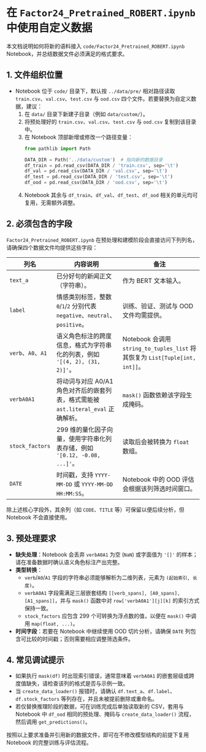 # 在 `Factor24_Pretrained_ROBERT.ipynb` 中使用自定义数据

本文档说明如何将新的语料接入 `code/Factor24_Pretrained_ROBERT.ipynb` Notebook，并总结数据文件必须满足的格式要求。

## 1. 文件组织位置
- Notebook 位于 `code/` 目录下，默认按 `../data/pre/` 相对路径读取 `train.csv`、`val.csv`、`test.csv` 与 `ood.csv` 四个文件。若要替换为自定义数据，建议：
  1. 在 `data/` 目录下新建子目录（例如 `data/custom/`）。
  2. 将预处理好的 `train.csv`、`val.csv`、`test.csv` 与 `ood.csv` 复制到该目录中。
  3. 在 Notebook 顶部新增或修改一个路径变量：
     ```python
     from pathlib import Path

     DATA_DIR = Path('../data/custom')  # 指向新的数据目录
     df_train = pd.read_csv(DATA_DIR / 'train.csv', sep='\t')
     df_val = pd.read_csv(DATA_DIR / 'val.csv', sep='\t')
     df_test = pd.read_csv(DATA_DIR / 'test.csv', sep='\t')
     df_ood = pd.read_csv(DATA_DIR / 'ood.csv', sep='\t')
     ```
  4. Notebook 其余与 `df_train`、`df_val`、`df_test`、`df_ood` 相关的单元均可复用，无需额外调整。

## 2. 必须包含的字段
`Factor24_Pretrained_ROBERT.ipynb` 在预处理和建模阶段会直接访问下列列名，请确保四个数据文件均提供这些字段：

| 列名 | 内容说明 | 备注 |
| --- | --- | --- |
| `text_a` | 已分好句的新闻正文（字符串）。 | 作为 BERT 文本输入。 |
| `label` | 情感类别标签，整数 `0`/`1`/`2` 分别代表 `negative`、`neutral`、`positive`。 | 训练、验证、测试与 OOD 文件均需提供。 |
| `verb`、`A0`、`A1` | 语义角色标注的跨度信息，格式为字符串化的列表，例如 `'[(4, 2), (31, 2)]'`。 | Notebook 会调用 `string_to_tuples_list` 将其恢复为 `List[Tuple[int, int]]`。 |
| `verbA0A1` | 将动词与对应 A0/A1 角色对齐后的嵌套列表，格式需能被 `ast.literal_eval` 正确解析。 | `mask()` 函数依赖该字段生成掩码。 |
| `stock_factors` | 299 维的量化因子向量，使用字符串化列表存储，例如 `'[0.12, -0.08, ...]'`。 | 读取后会被转换为 `float` 数组。 |
| `DATE` | 时间戳，支持 `YYYY-MM-DD` 或 `YYYY-MM-DD HH:MM:SS`。 | Notebook 中的 OOD 评估会根据该列筛选时间窗口。 |

除上述核心字段外，其余列（如 `CODE`、`TITLE` 等）可保留以便后续分析，但 Notebook 不会直接使用。

## 3. 预处理要求
- **缺失处理**：Notebook 会丢弃 `verbA0A1` 为空 (`NaN`) 或字面值为 `'[]'` 的样本；请在准备数据时确认语义角色标注产出完整。
- **类型转换**：
  - `verb`/`A0`/`A1` 字段的字符串必须能够解析为二维列表，元素为 `(起始索引, 长度)`。
  - `verbA0A1` 字段需满足三层嵌套结构 `[[verb_spans], [A0_spans], [A1_spans]]`，并与 `mask()` 函数中对 `row['verbA0A1'][j][k]` 的索引方式保持一致。
  - `stock_factors` 应包含 299 个可转换为浮点数的值，以便在 `mask()` 中调用 `map(float, ...)`。
- **时间字段**：若要在 Notebook 中继续使用 OOD 切片分析，请确保 `DATE` 列包含可比较的时间戳；否则需要相应调整筛选条件。

## 4. 常见调试提示
- 如果执行 `mask(df)` 时出现索引错误，通常意味着 `verbA0A1` 的嵌套层级或跨度值缺失，请检查该列的格式是否与示例一致。
- 当 `create_data_loader()` 报错时，请确认 `df.text_a`、`df.label`、`df.stock_factors` 等列存在，并且未被提前删除或重命名。
- 若仅替换推理阶段的数据，可在训练完成后单独读取新的 CSV，套用与 Notebook 中 `df_ood` 相同的预处理、掩码与 `create_data_loader()` 流程，然后调用 `get_predictions()`。

按照以上要求准备并引用新的数据文件，即可在不修改模型结构的前提下复用 Notebook 的完整训练与评估流程。
